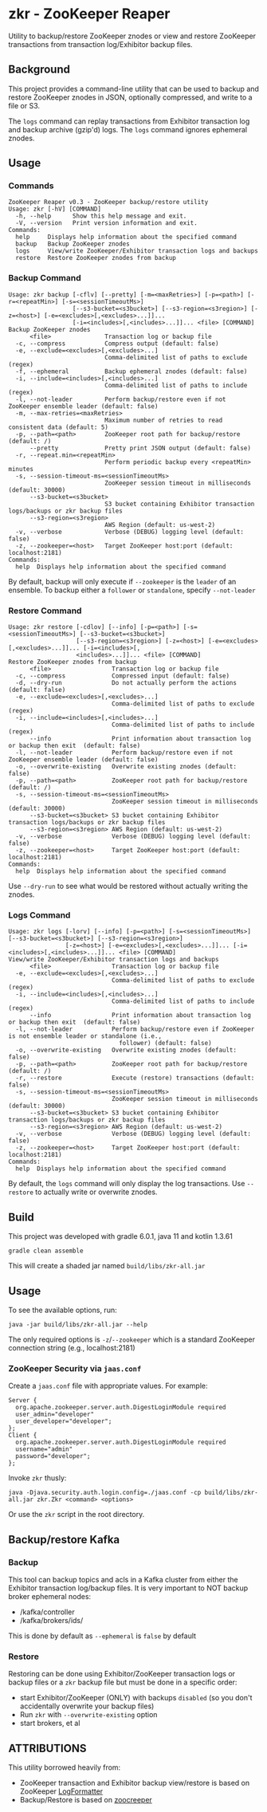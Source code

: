 # zkr - ZooKeeper Reaper

Utility to backup/restore ZooKeeper znodes or view and restore ZooKeeper transactions from transaction log/Exhibitor backup files.

## Background

This project provides a command-line utility that can be used to backup and restore ZooKeeper znodes in JSON, optionally compressed, and write to a file or S3.

The `logs` command can replay transactions from Exhibitor transaction log and backup archive (gzip'd) logs. The `logs` command ignores ephemeral znodes.

## Usage


### Commands
```
ZooKeeper Reaper v0.3 - ZooKeeper backup/restore utility
Usage: zkr [-hV] [COMMAND]
  -h, --help      Show this help message and exit.
  -V, --version   Print version information and exit.
Commands:
  help     Displays help information about the specified command
  backup   Backup ZooKeeper znodes
  logs     View/write ZooKeeper/Exhibitor transaction logs and backups
  restore  Restore ZooKeeper znodes from backup
```

### Backup Command
```
Usage: zkr backup [-cflv] [--pretty] [-m=<maxRetries>] [-p=<path>] [-r=<repeatMin>] [-s=<sessionTimeoutMs>]
                  [--s3-bucket=<s3bucket>] [--s3-region=<s3region>] [-z=<host>] [-e=<excludes>[,<excludes>...]]...
                  [-i=<includes>[,<includes>...]]... <file> [COMMAND]
Backup ZooKeeper znodes
      <file>               Transaction log or backup file
  -c, --compress           Compress output (default: false)
  -e, --exclude=<excludes>[,<excludes>...]
                           Comma-delimited list of paths to exclude (regex)
  -f, --ephemeral          Backup ephemeral znodes (default: false)
  -i, --include=<includes>[,<includes>...]
                           Comma-delimited list of paths to include (regex)
  -l, --not-leader         Perform backup/restore even if not ZooKeeper ensemble leader (default: false)
  -m, --max-retries=<maxRetries>
                           Maximum number of retries to read consistent data (default: 5)
  -p, --path=<path>        ZooKeeper root path for backup/restore (default: /)
      --pretty             Pretty print JSON output (default: false)
  -r, --repeat.min=<repeatMin>
                           Perform periodic backup every <repeatMin> minutes
  -s, --session-timeout-ms=<sessionTimeoutMs>
                           ZooKeeper session timeout in milliseconds (default: 30000)
      --s3-bucket=<s3bucket>
                           S3 bucket containing Exhibitor transaction logs/backups or zkr backup files
      --s3-region=<s3region>
                           AWS Region (default: us-west-2)
  -v, --verbose            Verbose (DEBUG) logging level (default: false)
  -z, --zookeeper=<host>   Target ZooKeeper host:port (default: localhost:2181)
Commands:
  help  Displays help information about the specified command
```

By default, backup will only execute if `--zookeeper` is the `leader` of an ensemble.  To backup either a `follower` or `standalone`, specify `--not-leader`


### Restore Command
```
Usage: zkr restore [-cdlov] [--info] [-p=<path>] [-s=<sessionTimeoutMs>] [--s3-bucket=<s3bucket>]
                   [--s3-region=<s3region>] [-z=<host>] [-e=<excludes>[,<excludes>...]]... [-i=<includes>[,
                   <includes>...]]... <file> [COMMAND]
Restore ZooKeeper znodes from backup
      <file>                 Transaction log or backup file
  -c, --compress             Compressed input (default: false)
  -d, --dry-run              Do not actually perform the actions (default: false)
  -e, --exclude=<excludes>[,<excludes>...]
                             Comma-delimited list of paths to exclude (regex)
  -i, --include=<includes>[,<includes>...]
                             Comma-delimited list of paths to include (regex)
      --info                 Print information about transaction log or backup then exit  (default: false)
  -l, --not-leader           Perform backup/restore even if not ZooKeeper ensemble leader (default: false)
  -o, --overwrite-existing   Overwrite existing znodes (default: false)
  -p, --path=<path>          ZooKeeper root path for backup/restore (default: /)
  -s, --session-timeout-ms=<sessionTimeoutMs>
                             ZooKeeper session timeout in milliseconds (default: 30000)
      --s3-bucket=<s3bucket> S3 bucket containing Exhibitor transaction logs/backups or zkr backup files
      --s3-region=<s3region> AWS Region (default: us-west-2)
  -v, --verbose              Verbose (DEBUG) logging level (default: false)
  -z, --zookeeper=<host>     Target ZooKeeper host:port (default: localhost:2181)
Commands:
  help  Displays help information about the specified command
```

Use `--dry-run` to see what would be restored without actually writing the znodes.


### Logs Command
```
Usage: zkr logs [-lorv] [--info] [-p=<path>] [-s=<sessionTimeoutMs>] [--s3-bucket=<s3bucket>] [--s3-region=<s3region>]
                [-z=<host>] [-e=<excludes>[,<excludes>...]]... [-i=<includes>[,<includes>...]]... <file> [COMMAND]
View/write ZooKeeper/Exhibitor transaction logs and backups
      <file>                 Transaction log or backup file
  -e, --exclude=<excludes>[,<excludes>...]
                             Comma-delimited list of paths to exclude (regex)
  -i, --include=<includes>[,<includes>...]
                             Comma-delimited list of paths to include (regex)
      --info                 Print information about transaction log or backup then exit  (default: false)
  -l, --not-leader           Perform backup/restore even if ZooKeeper is not ensemble leader or standalone (i.e.,
                               follower) (default: false)
  -o, --overwrite-existing   Overwrite existing znodes (default: false)
  -p, --path=<path>          ZooKeeper root path for backup/restore (default: /)
  -r, --restore              Execute (restore) transactions (default: false)
  -s, --session-timeout-ms=<sessionTimeoutMs>
                             ZooKeeper session timeout in milliseconds (default: 30000)
      --s3-bucket=<s3bucket> S3 bucket containing Exhibitor transaction logs/backups or zkr backup files
      --s3-region=<s3region> AWS Region (default: us-west-2)
  -v, --verbose              Verbose (DEBUG) logging level (default: false)
  -z, --zookeeper=<host>     Target ZooKeeper host:port (default: localhost:2181)
Commands:
  help  Displays help information about the specified command
```

By default, the `logs` command will only display the log transactions.  Use `--restore` to actually write or overwrite znodes.


## Build

This project was developed with gradle 6.0.1, java 11 and kotlin 1.3.61

`gradle clean assemble`

This will create a shaded jar named `build/libs/zkr-all.jar`

## Usage

To see the available options, run:

`java -jar build/libs/zkr-all.jar --help`

The only required options is `-z`/`--zookeeper` which is a standard ZooKeeper connection string (e.g., localhost:2181)


### ZooKeeper Security via `jaas.conf`

Create a `jaas.conf` file with appropriate values. For example:

```
Server {
  org.apache.zookeeper.server.auth.DigestLoginModule required
  user_admin="developer"
  user_developer="developer";
};
Client {
  org.apache.zookeeper.server.auth.DigestLoginModule required
  username="admin"
  password="developer";
};
```

Invoke `zkr` thusly:

`java -Djava.security.auth.login.config=./jaas.conf -cp build/libs/zkr-all.jar zkr.Zkr <command> <options>`

Or use the `zkr` script in the root directory.

## Backup/restore Kafka

### Backup
This tool can backup topics and acls in a Kafka cluster from either the Exhibitor transaction log/backup files.
It is very important to NOT backup broker ephemeral nodes:
- /kafka/controller
- /kafka/brokers/ids/

This is done by default as `--ephemeral` is `false` by default

### Restore
Restoring can be done using Exhibitor/ZooKeeper transaction logs or backup files or a `zkr` backup file but must be done in a specific order:

- start Exhibitor/ZooKeeper (ONLY) with backups `disabled` (so you don't accidentally overwrite your backup files)
- Run `zkr` with `--overwrite-existing` option
- start brokers, et al


## ATTRIBUTIONS
This utility borrowed heavily from:

 - ZooKeeper transaction and Exhibitor backup view/restore is based on ZooKeeper [LogFormatter](https://github.com/apache/zookeeper/blob/master/zookeeper-server/src/main/java/org/apache/zookeeper/server/LogFormatter.java)
 - Backup/Restore is based on [zoocreeper](https://github.com/boundary/zoocreeper)
